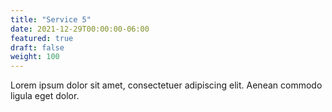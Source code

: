 ```yaml
---
title: "Service 5"
date: 2021-12-29T00:00:00-06:00
featured: true
draft: false
weight: 100
---
```


Lorem ipsum dolor sit amet, consectetuer adipiscing elit. Aenean commodo ligula eget dolor.
